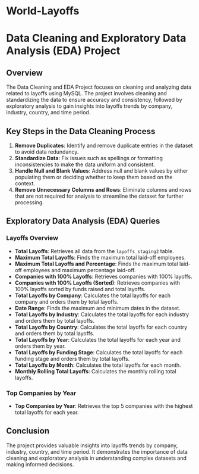 # World-Layoffs

# Data Cleaning and Exploratory Data Analysis (EDA) Project

## Overview

The Data Cleaning and EDA Project focuses on cleaning and analyzing data related to layoffs using MySQL. The project involves cleaning and standardizing the data to ensure accuracy and consistency, followed by exploratory analysis to gain insights into layoffs trends by company, industry, country, and time period.

## Key Steps in the Data Cleaning Process

1. **Remove Duplicates**: Identify and remove duplicate entries in the dataset to avoid data redundancy.
2. **Standardize Data**: Fix issues such as spellings or formatting inconsistencies to make the data uniform and consistent.
3. **Handle Null and Blank Values**: Address null and blank values by either populating them or deciding whether to keep them based on the context.
4. **Remove Unnecessary Columns and Rows**: Eliminate columns and rows that are not required for analysis to streamline the dataset for further processing.

## Exploratory Data Analysis (EDA) Queries

### Layoffs Overview

- **Total Layoffs**: Retrieves all data from the `layoffs_staging2` table.
- **Maximum Total Layoffs**: Finds the maximum total laid-off employees.
- **Maximum Total Layoffs and Percentage**: Finds the maximum total laid-off employees and maximum percentage laid-off.
- **Companies with 100% Layoffs**: Retrieves companies with 100% layoffs.
- **Companies with 100% Layoffs (Sorted)**: Retrieves companies with 100% layoffs sorted by funds raised and total layoffs.
- **Total Layoffs by Company**: Calculates the total layoffs for each company and orders them by total layoffs.
- **Date Range**: Finds the maximum and minimum dates in the dataset.
- **Total Layoffs by Industry**: Calculates the total layoffs for each industry and orders them by total layoffs.
- **Total Layoffs by Country**: Calculates the total layoffs for each country and orders them by total layoffs.
- **Total Layoffs by Year**: Calculates the total layoffs for each year and orders them by year.
- **Total Layoffs by Funding Stage**: Calculates the total layoffs for each funding stage and orders them by total layoffs.
- **Total Layoffs by Month**: Calculates the total layoffs for each month.
- **Monthly Rolling Total Layoffs**: Calculates the monthly rolling total layoffs.

### Top Companies by Year

- **Top Companies by Year**: Retrieves the top 5 companies with the highest total layoffs for each year.

## Conclusion

The project provides valuable insights into layoffs trends by company, industry, country, and time period. It demonstrates the importance of data cleaning and exploratory analysis in understanding complex datasets and making informed decisions.

